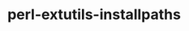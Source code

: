 ---
title: "perl-extutils-installpaths"
layout: cache
categories: [package, develop]
meta: {"versions": ["0.012"], "compilers": ["gcc@=7.3.1"], "oss": ["amzn2"], "platforms": ["linux"], "targets": ["aarch64", "neoverse_n1", "x86_64_v3"], "stacks": ["aws-ahug", "aws-ahug-aarch64", "root"], "num_specs": 9, "num_specs_by_stack": {"aws-ahug-aarch64": 8, "root": 9, "aws-ahug": 1}}
spec_details: [{"hash": "x6mytgjnrfg3fij4rzbkrhuatyguvkx6", "compiler": "gcc@=7.3.1", "versions": ["0.012"], "os": "amzn2", "platform": "linux", "target": "aarch64", "variants": ["build_system=perl"], "stacks": ["aws-ahug-aarch64", "root"], "size": "-", "tarball": "https://binaries.spack.io/develop/build_cache/linux-amzn2-aarch64/gcc-7.3.1/perl-extutils-installpaths-0.012/linux-amzn2-aarch64-gcc-7.3.1-perl-extutils-installpaths-0.012-x6mytgjnrfg3fij4rzbkrhuatyguvkx6.spack"}, {"hash": "yxcxl5o6uyeca7cghphueai2vqc7fr5t", "compiler": "gcc@=7.3.1", "versions": ["0.012"], "os": "amzn2", "platform": "linux", "target": "aarch64", "variants": ["build_system=perl"], "stacks": ["aws-ahug-aarch64", "root"], "size": "-", "tarball": "https://binaries.spack.io/develop/build_cache/linux-amzn2-aarch64/gcc-7.3.1/perl-extutils-installpaths-0.012/linux-amzn2-aarch64-gcc-7.3.1-perl-extutils-installpaths-0.012-yxcxl5o6uyeca7cghphueai2vqc7fr5t.spack"}, {"hash": "edblv5uhxgzy7q6gd3dobdc2gcqtng4m", "compiler": "gcc@=7.3.1", "versions": ["0.012"], "os": "amzn2", "platform": "linux", "target": "aarch64", "variants": ["build_system=perl"], "stacks": ["aws-ahug-aarch64", "root"], "size": "-", "tarball": "https://binaries.spack.io/develop/build_cache/linux-amzn2-aarch64/gcc-7.3.1/perl-extutils-installpaths-0.012/linux-amzn2-aarch64-gcc-7.3.1-perl-extutils-installpaths-0.012-edblv5uhxgzy7q6gd3dobdc2gcqtng4m.spack"}, {"hash": "dc5ahomxoekwxlfgrbv7hotlbfm43tii", "compiler": "gcc@=7.3.1", "versions": ["0.012"], "os": "amzn2", "platform": "linux", "target": "aarch64", "variants": ["build_system=perl"], "stacks": ["aws-ahug-aarch64", "root"], "size": "-", "tarball": "https://binaries.spack.io/develop/build_cache/linux-amzn2-aarch64/gcc-7.3.1/perl-extutils-installpaths-0.012/linux-amzn2-aarch64-gcc-7.3.1-perl-extutils-installpaths-0.012-dc5ahomxoekwxlfgrbv7hotlbfm43tii.spack"}, {"hash": "qlr2hrycdauvperqsfco36sumlfshtwc", "compiler": "gcc@=7.3.1", "versions": ["0.012"], "os": "amzn2", "platform": "linux", "target": "neoverse_n1", "variants": ["build_system=perl"], "stacks": ["aws-ahug-aarch64", "root"], "size": "-", "tarball": "https://binaries.spack.io/develop/build_cache/linux-amzn2-neoverse_n1/gcc-7.3.1/perl-extutils-installpaths-0.012/linux-amzn2-neoverse_n1-gcc-7.3.1-perl-extutils-installpaths-0.012-qlr2hrycdauvperqsfco36sumlfshtwc.spack"}, {"hash": "cw7lwn4gm7itvl5u5ywzw5g6sw25bkk2", "compiler": "gcc@=7.3.1", "versions": ["0.012"], "os": "amzn2", "platform": "linux", "target": "neoverse_n1", "variants": ["build_system=perl"], "stacks": ["aws-ahug-aarch64", "root"], "size": "-", "tarball": "https://binaries.spack.io/develop/build_cache/linux-amzn2-neoverse_n1/gcc-7.3.1/perl-extutils-installpaths-0.012/linux-amzn2-neoverse_n1-gcc-7.3.1-perl-extutils-installpaths-0.012-cw7lwn4gm7itvl5u5ywzw5g6sw25bkk2.spack"}, {"hash": "b2m4y63ihtybslz334pxtaihjnwvjiky", "compiler": "gcc@=7.3.1", "versions": ["0.012"], "os": "amzn2", "platform": "linux", "target": "neoverse_n1", "variants": ["build_system=perl"], "stacks": ["aws-ahug-aarch64", "root"], "size": "-", "tarball": "https://binaries.spack.io/develop/build_cache/linux-amzn2-neoverse_n1/gcc-7.3.1/perl-extutils-installpaths-0.012/linux-amzn2-neoverse_n1-gcc-7.3.1-perl-extutils-installpaths-0.012-b2m4y63ihtybslz334pxtaihjnwvjiky.spack"}, {"hash": "4lcygxlhabccsqxl3vqkaqeyqltjij5i", "compiler": "gcc@=7.3.1", "versions": ["0.012"], "os": "amzn2", "platform": "linux", "target": "neoverse_n1", "variants": ["build_system=perl"], "stacks": ["aws-ahug-aarch64", "root"], "size": "-", "tarball": "https://binaries.spack.io/develop/build_cache/linux-amzn2-neoverse_n1/gcc-7.3.1/perl-extutils-installpaths-0.012/linux-amzn2-neoverse_n1-gcc-7.3.1-perl-extutils-installpaths-0.012-4lcygxlhabccsqxl3vqkaqeyqltjij5i.spack"}, {"hash": "roha67tteb7moyuxovpqeccoc4gf3eap", "compiler": "gcc@=7.3.1", "versions": ["0.012"], "os": "amzn2", "platform": "linux", "target": "x86_64_v3", "variants": ["build_system=perl"], "stacks": ["root", "aws-ahug"], "size": "-", "tarball": "https://binaries.spack.io/develop/build_cache/linux-amzn2-x86_64_v3/gcc-7.3.1/perl-extutils-installpaths-0.012/linux-amzn2-x86_64_v3-gcc-7.3.1-perl-extutils-installpaths-0.012-roha67tteb7moyuxovpqeccoc4gf3eap.spack"}]
---